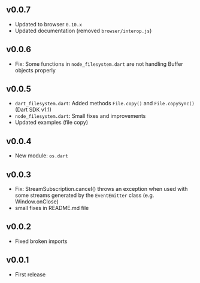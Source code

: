 
## v0.0.7
- Updated to browser `0.10.x`
- Updated documentation (removed `browser/interop.js`)

## v0.0.6
- Fix: Some functions in `node_filesystem.dart` are not handling Buffer objects properly

## v0.0.5
- `dart_filesystem.dart`: Added methods `File.copy()` and `File.copySync()` (Dart SDK v1.1)
- `node_filesystem.dart`: Small fixes and improvements
- Updated examples (file copy)

## v0.0.4
- New module: `os.dart`

## v0.0.3
- Fix: StreamSubscription.cancel() throws an exception when used with some streams generated by the `EventEmitter` class (e.g. Window.onClose)
- small fixes in README.md file

## v0.0.2
- Fixed broken imports

## v0.0.1
- First release